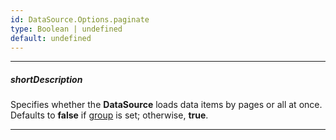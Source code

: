 ```yaml
---
id: DataSource.Options.paginate
type: Boolean | undefined
default: undefined
---
```

---
##### shortDescription
Specifies whether the **DataSource** loads data items by pages or all at once. Defaults to **false** if [group](/api-reference/30%20Data%20Layer/DataSource/1%20Configuration/group.md '/Documentation/ApiReference/Data_Layer/DataSource/Configuration/#group') is set; otherwise, **true**.

---
